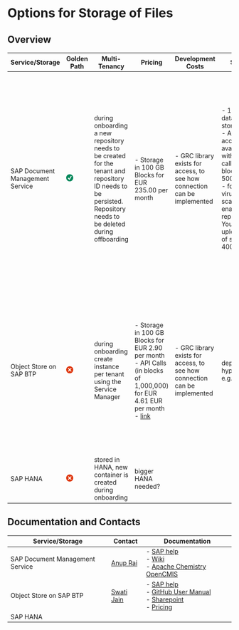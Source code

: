 # Options for Storage of Files

## Overview

| Service/Storage                 | Golden Path          | Multi-Tenancy                                                                                                                                                    | Pricing                                                                                                                                                                                                                                                                                         | Development Costs                                                         | Sizing                                                                                                                                                                                    | Malware Scanner                                                                                                   | Encryption                                                                                                                                                                                                                                                                                                                                      | Connection                                                                                                                                                                                                                | Authentication                     | Audit Logging                                                                                                                                   | Versioning                                                                                                                                                                                                                | Availability                                                                                                                                                                                                                                                                                                                 | UI Support                                                                                                                     |
|---------------------------------|----------------------|------------------------------------------------------------------------------------------------------------------------------------------------------------------|-------------------------------------------------------------------------------------------------------------------------------------------------------------------------------------------------------------------------------------------------------------------------------------------------|---------------------------------------------------------------------------|-------------------------------------------------------------------------------------------------------------------------------------------------------------------------------------------|-------------------------------------------------------------------------------------------------------------------|-------------------------------------------------------------------------------------------------------------------------------------------------------------------------------------------------------------------------------------------------------------------------------------------------------------------------------------------------|---------------------------------------------------------------------------------------------------------------------------------------------------------------------------------------------------------------------------|------------------------------------|-------------------------------------------------------------------------------------------------------------------------------------------------|---------------------------------------------------------------------------------------------------------------------------------------------------------------------------------------------------------------------------|------------------------------------------------------------------------------------------------------------------------------------------------------------------------------------------------------------------------------------------------------------------------------------------------------------------------------|--------------------------------------------------------------------------------------------------------------------------------|
| SAP Document Management Service | ![](./img/check.png) | during onboarding a new repository needs to be created for the tenant and repository ID needs to be persisted. Repository needs to be deleted during offboarding | - Storage in 100 GB Blocks for EUR 235.00 per month                                                                                                                                                                                                                                             | - GRC library exists for access, to see how connection can be implemented | - 100-GB data storage <br /> - API access is available with API calls in blocks of 50000 <br /> - for For virus-scanning enabled repositories: You can upload a file of size up to 400 MB | integrated                                                                                                        | [Default Encryption via SAP Credential Store](https://help.sap.com/docs/document-management-service/sap-document-management-service/enable-customer-managed-key-cmk)                                                                                                                                                                            | - **for documents**: using OpenCMIS, Apache Chemistry provides Java library for this, but this is retired, SDM colleagues want to provide own version of the Java library <br /> - **for subscription**: using REST calls | token using a client ID and secret | audit logs are written for different [events](https://help.sap.com/docs/document-management-service/sap-document-management-service/audit-logs) | The versioning feature is available only for [versioned repositories](https://help.sap.com/docs/document-management-service/sap-document-management-service/versioning). It must be selected during repository onboarding | - **AWS**: Australia (Sydney), Brazil (São Paulo), Canada (Montreal), Europe (Frankfurt), Japan (Tokyo), Singapore, South Korea (Seoul), US East (VA) <br/> - **Microsoft Azure**: Europe (Netherlands), Japan (Tokyo), Singapore, US East (VA), US West (WA). <br/> - **Google Cloud**: Europe (Frankfurt), US Central (IA) | [reuse UI component](https://wiki.one.int.sap/wiki/display/sapecm/How+to+consume+SDM+ReuseUI+in+a+Fiori+application) available |
| Object Store on SAP BTP         | ![](./img/cross.png) | during onboarding create instance per tenant using the Service Manager                                                                                           | - Storage in 100 GB Blocks for EUR 2.90 per month <br /> - API Calls (in blocks of 1,000,000) for EUR 4.61 EUR per month <br /> - [link](https://maui-prod-estimator-ui.wcms-prod.c.eu-de-2.cloud.sap/products/technology-platform/price-list/internal/list.internal-crosscharging.europe.html) | - GRC library exists for access, to see how connection can be implemented | depends on hyperscaler e.g.                                                                                                                                                               | [malware scanning service](https://wiki.one.int.sap/wiki/display/CXP/Malware+Scanning+Service) needs to be called | Object Store service supports default server side encryption on buckets and containers that are created through the service. Object Store service doesn't have control over how it is done internally by the underlying infrastructure. [link](https://help.sap.com/docs/object-store/object-store-service-on-sap-btp/data-encryption-strategy) |                                                                                                                                                                                                                           |                                    | no data event logging, on AWS, SAP supports "server access logging" feature of AWS S3                                                           | [included and enabled by default](https://help.sap.com/docs/object-store/object-store-service-on-sap-btp/object-versioning-787fbe77f4eb46e0ae9a6222d57ba50e)                                                              |                                                                                                                                                                                                                                                                                                                              | ![](./img/cross.png)                                                                                                           |
| SAP HANA                        | ![](./img/cross.png) | stored in HANA, new container is created during onboarding                                                                                                       | bigger HANA needed?                                                                                                                                                                                                                                                                             |                                                                           |                                                                                                                                                                                           | [malware scanning service](https://wiki.one.int.sap/wiki/display/CXP/Malware+Scanning+Service) needs to be called |                                                                                                                                                                                                                                                                                                                                                 |                                                                                                                                                                                                                           |                                    |                                                                                                                                                 |                                                                                                                                                                                                                           |                                                                                                                                                                                                                                                                                                                              | ![](./img/cross.png)                                                                                                           |

## Documentation and Contacts

| Service/Storage                 | Contact                                   | Documentation                                                                                                                                                                                                                                                                                                                                                                                                                                                                              | 
|---------------------------------|-------------------------------------------|--------------------------------------------------------------------------------------------------------------------------------------------------------------------------------------------------------------------------------------------------------------------------------------------------------------------------------------------------------------------------------------------------------------------------------------------------------------------------------------------|
| SAP Document Management Service | [Anup Rai](mailto:anup.rai@sap.com)       | - [SAP help](https://help.sap.com/docs/document-management-service)<br/> - [Wiki](https://wiki.one.int.sap/wiki/display/sapecm/SDM+Overview) <br /> - [Apache Chemistry OpenCMIS](https://chemistry.apache.org/java/opencmis.html)                                                                                                                                                                                                                                                         |
| Object Store on SAP BTP         | [Swati Jain](mailto:swati.jain01@sap.com) | - [SAP help](https://help.sap.com/docs/object-store/object-store-service-on-sap-btp/what-is-object-store) <br/> - [GitHub User Manual](https://pages.github.tools.sap/cloudservices/docs/objectstore/User_Manual/) <br/> - [Sharepoint](https://sap.sharepoint.com/sites/204062/SitePages/ObjectStoreSAPBTP.aspx) <br/> - [Pricing](https://maui-prod-estimator-ui.wcms-prod.c.eu-de-2.cloud.sap/products/technology-platform/price-list/internal/list.internal-crosscharging.europe.html) |
| SAP HANA                        |                                           |                                                                                                                                                                                                                                                                                                                                                                                                                                                                                            | 



